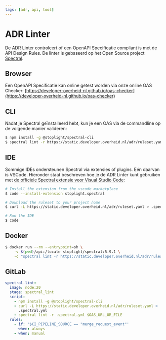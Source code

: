 ```yaml
---
tags: [adr, api, tool]
---
```


# ADR Linter

De ADR Linter controleert of een OpenAPI Specificatie compliant is met de API
Design Rules. De linter is gebaseerd op het Open Source project
[Spectral](https://github.com/stoplightio/spectral).

## Browser

Een OpenAPI Specificatie kan online getest worden via onze online OAS Checker:
[https://developer-overheid-nl.github.io/oas-checker](https://developer-overheid-nl.github.io/oas-checker)

## CLI

Nadat je Spectral geïnstalleerd hebt, kun je een OAS via de commandline op de
volgende manier valideren:

```bash
$ npm install -g @stoplight/spectral-cli
$ spectral lint -r https://static.developer.overheid.nl/adr/ruleset.yaml $OAS_URL_OR_FILE
```

## IDE

Sommige IDEs ondersteunen Spectral via extensies of plugins. Eén daarvan is
VSCode. Hieronder staat beschreven hoe je de ADR Linter kunt gebruiken met
[de officiele Spectral extensie voor Visual Studio Code](https://github.com/stoplightio/vscode-spectral):

```bash
# Install the extension from the vscode marketplace
$ code --install-extension stoplight.spectral

# Download the ruleset to your project home
$ curl -L https://static.developer.overheid.nl/adr/ruleset.yaml > .spectral.yml

# Run the IDE
$ code
```

## Docker

```bash
$ docker run --rm --entrypoint=sh \
    -v $(pwd)/api:/locale stoplight/spectral:5.9.1 \
    -c "spectral lint -r https://static.developer.overheid.nl/adr/ruleset.yaml"
```

## GitLab

```yaml
spectral-lint:
  image: node:20
  stage: spectral_lint
  script:
    - npm install -g @stoplight/spectral-cli
    - curl -L https://static.developer.overheid.nl/adr/ruleset.yaml >
      .spectral.yml
    - spectral lint -r .spectral.yml $OAS_URL_OR_FILE
  rules:
    - if: '$CI_PIPELINE_SOURCE == "merge_request_event"'
      when: always
    - when: manual
```
